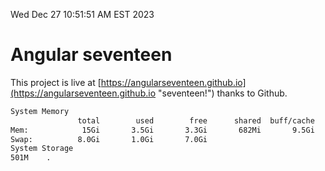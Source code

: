 Wed Dec 27 10:51:51 AM EST 2023

# Angular seventeen


This project is live at [https://angularseventeen.github.io](https://angularseventeen.github.io "seventeen!") thanks to Github.

```bash
System Memory
               total        used        free      shared  buff/cache   available
Mem:            15Gi       3.5Gi       3.3Gi       682Mi       9.5Gi        11Gi
Swap:          8.0Gi       1.0Gi       7.0Gi
System Storage
501M	.
